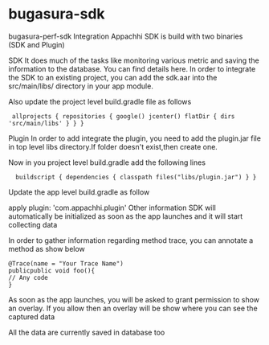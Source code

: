 # bugasura-sdk
bugasura-perf-sdk
Integration
Appachhi SDK is build with two binaries (SDK and Plugin)

SDK
It does much of the tasks like monitoring various metric and saving the information to the database. You can find details here. In order to integrate the SDK to an existing project, you can add the sdk.aar into the src/main/libs/ directory in your app module.

Also update the project level build.gradle file as follows

 ` allprojects {
      repositories {
          google()
          jcenter()
          flatDir {
              dirs 'src/main/libs'
          }
      }
  }`
  
Plugin
In order to add integrate the plugin, you need to add the plugin.jar file in top level libs directory.If folder doesn't exist,then create one.

Now in you project level build.gradle add the following lines

`  buildscript {
      dependencies {
          classpath files("libs/plugin.jar")
      }
  }`
  
Update the app level build.gradle as follow

apply plugin: 'com.appachhi.plugin'
Other information
SDK will automatically be initialized as soon as the app launches and it will start collecting data

In order to gather information regarding method trace, you can annotate a method as show below

    @Trace(name = "Your Trace Name")
    publicpublic void foo(){
    // Any code
    }
    
As soon as the app launches, you will be asked to grant permission to show an overlay. If you allow then an overlay will be show where you can see the captured data

All the data are currently saved in database too
